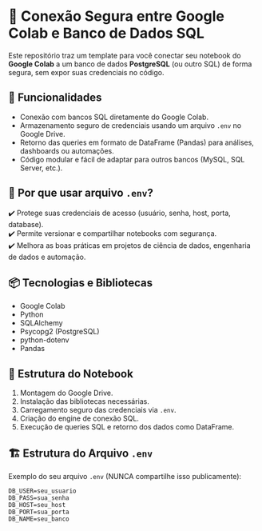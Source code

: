 # 🔗 Conexão Segura entre Google Colab e Banco de Dados SQL

Este repositório traz um template para você conectar seu notebook do **Google Colab** a um banco de dados **PostgreSQL** (ou outro SQL) de forma segura, sem expor suas credenciais no código.

## 🚀 Funcionalidades

- Conexão com bancos SQL diretamente do Google Colab.
- Armazenamento seguro de credenciais usando um arquivo `.env` no Google Drive.
- Retorno das queries em formato de DataFrame (Pandas) para análises, dashboards ou automações.
- Código modular e fácil de adaptar para outros bancos (MySQL, SQL Server, etc.).

## 🔐 Por que usar arquivo `.env`?

✔️ Protege suas credenciais de acesso (usuário, senha, host, porta, database).  
✔️ Permite versionar e compartilhar notebooks com segurança.  
✔️ Melhora as boas práticas em projetos de ciência de dados, engenharia de dados e automação.

## 📦 Tecnologias e Bibliotecas

- Google Colab  
- Python  
- SQLAlchemy  
- Psycopg2 (PostgreSQL)  
- python-dotenv  
- Pandas  

## 📄 Estrutura do Notebook

1. Montagem do Google Drive.  
2. Instalação das bibliotecas necessárias.  
3. Carregamento seguro das credenciais via `.env`.  
4. Criação do engine de conexão SQL.  
5. Execução de queries SQL e retorno dos dados como DataFrame.  

## 🏗️ Estrutura do Arquivo `.env`

Exemplo do seu arquivo `.env` (NUNCA compartilhe isso publicamente):

```env
DB_USER=seu_usuario
DB_PASS=sua_senha
DB_HOST=seu_host
DB_PORT=sua_porta
DB_NAME=seu_banco
